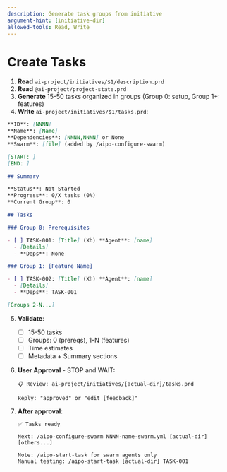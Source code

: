```yaml
---
description: Generate task groups from initiative
argument-hint: [initiative-dir]
allowed-tools: Read, Write
---
```


# Create Tasks

1. **Read** `ai-project/initiatives/$1/description.prd`
2. **Read** `@ai-project/project-state.prd`
3. **Generate** 15-50 tasks organized in groups (Group 0: setup, Group 1+: features)
4. **Write** `ai-project/initiatives/$1/tasks.prd`:

```markdown
**ID**: [NNNN]
**Name**: [Name]
**Dependencies**: [NNNN,NNNN] or None
**Swarm**: [file] (added by /aipo-configure-swarm)

[START: ]
[END: ]

## Summary

**Status**: Not Started
**Progress**: 0/X tasks (0%)
**Current Group**: 0

## Tasks

### Group 0: Prerequisites

- [ ] TASK-001: [Title] (Xh) **Agent**: [name]
  - [Details]
  - **Deps**: None

### Group 1: [Feature Name]

- [ ] TASK-002: [Title] (Xh) **Agent**: [name]
  - [Details]
  - **Deps**: TASK-001

[Groups 2-N...]
```

5. **Validate**:
   - [ ] 15-50 tasks
   - [ ] Groups: 0 (prereqs), 1-N (features)
   - [ ] Time estimates
   - [ ] Metadata + Summary sections

6. **User Approval** - STOP and WAIT:
   ```
   📋 Review: ai-project/initiatives/[actual-dir]/tasks.prd
   
   Reply: "approved" or "edit [feedback]"
   ```

7. **After approval**:
   ```
   ✅ Tasks ready
   
   Next: /aipo-configure-swarm NNNN-name-swarm.yml [actual-dir] [others...]
   
   Note: /aipo-start-task for swarm agents only
   Manual testing: /aipo-start-task [actual-dir] TASK-001
   ```

